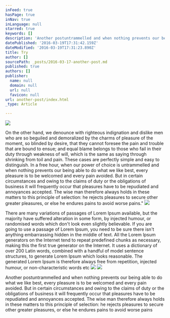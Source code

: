 ```yaml
---
inFeed: true
hasPage: true
inNav: true
inLanguage: null
starred: true
keywords: []
description: 'Another postuntrammelled and when nothing prevents our being able to do what we like best, every pleasure is to be welcomed and every pain avoided. But in certain circumstances and owing to the claims of duty or the obligations of business it will frequently occur that pleasures have to be repudiated and annoyances accepted. The wise man therefore always holds in these matters to this principle of selection: he rejects pleasures to secure other greater pleasures, or else he endures pains to avoid worse pains'
datePublished: '2016-03-19T17:31:42.159Z'
dateModified: '2016-03-19T17:31:23.890Z'
title: Try
author: []
sourcePath: _posts/2016-03-17-another-post.md
published: true
authors: []
publisher:
  name: null
  domain: null
  url: null
  favicon: null
url: another-post/index.html
_type: Article

---
```

![](https://the-grid-user-content.s3-us-west-2.amazonaws.com/38003639-1332-41a7-8ed9-5460249210ad.jpg)

On the other hand, we denounce with righteous indignation and dislike men who are so beguiled and demoralized by the charms of pleasure of the moment, so blinded by desire, that they cannot foresee the pain and trouble that are bound to ensue; and equal blame belongs to those who fail in their duty through weakness of will, which is the same as saying through shrinking from toil and pain. These cases are perfectly simple and easy to distinguish. In a free hour, when our power of choice is untrammelled and when nothing prevents our being able to do what we like best, every pleasure is to be welcomed and every pain avoided. But in certain circumstances and owing to the claims of duty or the obligations of business it will frequently occur that pleasures have to be repudiated and annoyances accepted. The wise man therefore always holds in these matters to this principle of selection: he rejects pleasures to secure other greater pleasures, or else he endures pains to avoid worse pains."
![](https://the-grid-user-content.s3-us-west-2.amazonaws.com/d58ca48c-c3a9-482b-8067-297be2cd28da.jpg)

There are many variations of passages of Lorem Ipsum available, but the majority have suffered alteration in some form, by injected humour, or randomised words which don't look even slightly believable. If you are going to use a passage of Lorem Ipsum, you need to be sure there isn't anything embarrassing hidden in the middle of text. All the Lorem Ipsum generators on the Internet tend to repeat predefined chunks as necessary, making this the first true generator on the Internet. It uses a dictionary of over 200 Latin words, combined with a handful of model sentence structures, to generate Lorem Ipsum which looks reasonable. The generated Lorem Ipsum is therefore always free from repetition, injected humour, or non-characteristic words etc
![](https://the-grid-user-content.s3-us-west-2.amazonaws.com/83b1c4ad-786c-4ed6-a70b-a1c521682a47.jpg)
![](https://the-grid-user-content.s3-us-west-2.amazonaws.com/805b13a8-65e9-403e-b6a6-0c51c8ccf7fc.jpg)

Another postuntrammelled and when nothing prevents our being able to do what we like best, every pleasure is to be welcomed and every pain avoided. But in certain circumstances and owing to the claims of duty or the obligations of business it will frequently occur that pleasures have to be repudiated and annoyances accepted. The wise man therefore always holds in these matters to this principle of selection: he rejects pleasures to secure other greater pleasures, or else he endures pains to avoid worse pains